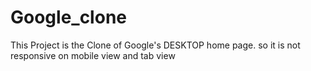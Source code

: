 # Google_clone
This Project is the Clone of Google's DESKTOP home page. so it is not responsive on mobile view and tab view
